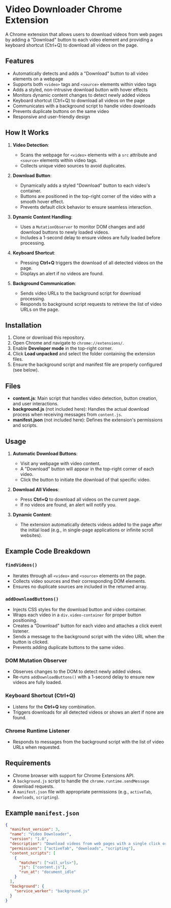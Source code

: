 # Video Downloader Chrome Extension

A Chrome extension that allows users to download videos from web pages by adding a "Download" button to each video element and providing a keyboard shortcut (Ctrl+Q) to download all videos on the page.

## Features

- Automatically detects and adds a "Download" button to all video elements on a webpage
- Supports both `<video>` tags and `<source>` elements within video tags
- Adds a styled, non-intrusive download button with hover effects
- Monitors dynamic content changes to detect newly added videos
- Keyboard shortcut (Ctrl+Q) to download all videos on the page
- Communicates with a background script to handle video downloads
- Prevents duplicate buttons on the same video
- Responsive and user-friendly design

## How It Works

1. **Video Detection**:
   - Scans the webpage for `<video>` elements with a `src` attribute and `<source>` elements within video tags.
   - Collects unique video sources to avoid duplicates.

2. **Download Button**:
   - Dynamically adds a styled "Download" button to each video's container.
   - Buttons are positioned in the top-right corner of the video with a smooth hover effect.
   - Prevents default click behavior to ensure seamless interaction.

3. **Dynamic Content Handling**:
   - Uses a `MutationObserver` to monitor DOM changes and add download buttons to newly loaded videos.
   - Includes a 1-second delay to ensure videos are fully loaded before processing.

4. **Keyboard Shortcut**:
   - Pressing **Ctrl+Q** triggers the download of all detected videos on the page.
   - Displays an alert if no videos are found.

5. **Background Communication**:
   - Sends video URLs to the background script for download processing.
   - Responds to background script requests to retrieve the list of video URLs on the page.

## Installation

1. Clone or download this repository.
2. Open Chrome and navigate to `chrome://extensions/`.
3. Enable **Developer mode** in the top-right corner.
4. Click **Load unpacked** and select the folder containing the extension files.
5. Ensure the background script and manifest file are properly configured (see below).

## Files

- **content.js**: Main script that handles video detection, button creation, and user interactions.
- **background.js** (not included here): Handles the actual download process when receiving messages from `content.js`.
- **manifest.json** (not included here): Defines the extension's permissions and scripts.

## Usage

1. **Automatic Download Buttons**:
   - Visit any webpage with video content.
   - A "Download" button will appear in the top-right corner of each video.
   - Click the button to initiate the download of that specific video.

2. **Download All Videos**:
   - Press **Ctrl+Q** to download all videos on the current page.
   - If no videos are found, an alert will notify you.

3. **Dynamic Content**:
   - The extension automatically detects videos added to the page after the initial load (e.g., in single-page applications or infinite scroll websites).

## Example Code Breakdown

### `findVideos()`
- Iterates through all `<video>` and `<source>` elements on the page.
- Collects video sources and their corresponding DOM elements.
- Ensures no duplicate sources are included in the returned array.

### `addDownloadButtons()`
- Injects CSS styles for the download button and video container.
- Wraps each video in a `div.video-container` for proper button positioning.
- Creates a "Download" button for each video and attaches a click event listener.
- Sends a message to the background script with the video URL when the button is clicked.
- Prevents adding duplicate buttons to the same video.

### DOM Mutation Observer
- Observes changes to the DOM to detect newly added videos.
- Re-runs `addDownloadButtons()` with a 1-second delay to ensure new videos are fully loaded.

### Keyboard Shortcut (Ctrl+Q)
- Listens for the **Ctrl+Q** key combination.
- Triggers downloads for all detected videos or shows an alert if none are found.

### Chrome Runtime Listener
- Responds to messages from the background script with the list of video URLs when requested.

## Requirements

- Chrome browser with support for Chrome Extensions API.
- A `background.js` script to handle the `chrome.runtime.sendMessage` download requests.
- A `manifest.json` file with appropriate permissions (e.g., `activeTab`, `downloads`, `scripting`).

## Example `manifest.json`
```json
{
  "manifest_version": 3,
  "name": "Video Downloader",
  "version": "1.0",
  "description": "Download videos from web pages with a single click or Ctrl+Q shortcut.",
  "permissions": ["activeTab", "downloads", "scripting"],
  "content_scripts": [
    {
      "matches": ["<all_urls>"],
      "js": ["content.js"],
      "run_at": "document_idle"
    }
  ],
  "background": {
    "service_worker": "background.js"
  }
}

